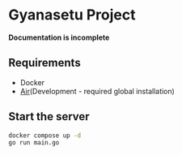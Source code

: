 # Gyanasetu Project
**Documentation is incomplete**
## **Requirements**
- Docker
- [Air](https://github.com/air-verse/air)(Development - required global installation)
## Start the server
```sh
docker compose up -d
go run main.go
```

